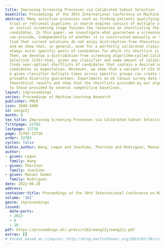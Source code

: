 ```yaml
---
title: Improving Screening Processes via Calibrated Subset Selection
booktitle: Proceedings of the 39th International Conference on Machine Learning
abstract: Many selection processes such as finding patients qualifying for a medical
  trial or retrieval pipelines in search engines consist of multiple stages, where
  an initial screening stage focuses the resources on shortlisting the most promising
  candidates. In this paper, we investigate what guarantees a screening classifier
  can provide, independently of whether it is constructed manually or trained. We
  find that current solutions do not enjoy distribution-free theoretical guarantees
  and we show that, in general, even for a perfectly calibrated classifier, there
  always exist specific pools of candidates for which its shortlist is suboptimal.
  Then, we develop a distribution-free screening algorithm—called Calibrated Subsect
  Selection (CSS)—that, given any classifier and some amount of calibration data,
  finds near-optimal shortlists of candidates that contain a desired number of qualified
  candidates in expectation. Moreover, we show that a variant of CSS that calibrates
  a given classifier multiple times across specific groups can create shortlists with
  provable diversity guarantees. Experiments on US Census survey data validate our
  theoretical results and show that the shortlists provided by our algorithm are superior
  to those provided by several competitive baselines.
layout: inproceedings
series: Proceedings of Machine Learning Research
publisher: PMLR
issn: 2640-3498
id: wang22j
month: 0
tex_title: Improving Screening Processes via Calibrated Subset Selection
firstpage: 22702
lastpage: 22726
page: 22702-22726
order: 22702
cycles: false
bibtex_author: Wang, Lequn and Joachims, Thorsten and Rodriguez, Manuel Gomez
author:
- given: Lequn
  family: Wang
- given: Thorsten
  family: Joachims
- given: Manuel Gomez
  family: Rodriguez
date: 2022-06-28
address:
container-title: Proceedings of the 39th International Conference on Machine Learning
volume: '162'
genre: inproceedings
issued:
  date-parts:
  - 2022
  - 6
  - 28
pdf: https://proceedings.mlr.press/v162/wang22j/wang22j.pdf
extras: []
# Format based on citeproc: http://blog.martinfenner.org/2013/07/30/citeproc-yaml-for-bibliographies/
---
```

